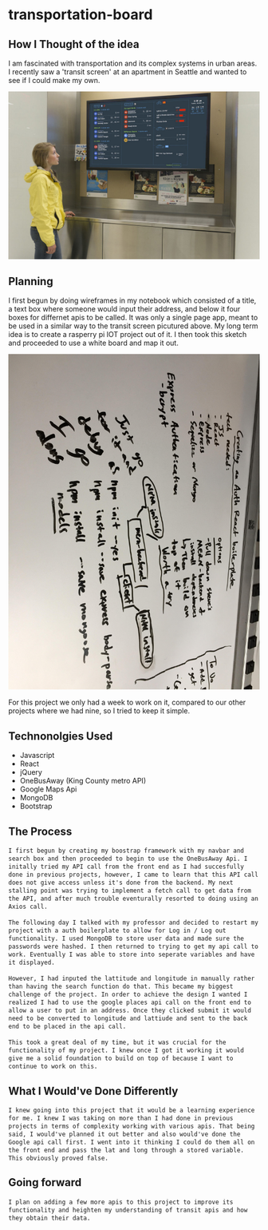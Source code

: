 # transportation-board

## How I Thought of the idea

I am fascinated with transportation and its complex systems in urban areas. I recently saw a 'transit screen' at an apartment in Seattle and wanted to see if I could make my own. 

![Transit Screen](transit-screen.jpg)

## Planning 

I first begun by doing wireframes in my notebook which consisted of a title, a text box where someone would input their address, and below it four boxes for differnet apis to be called. It was only a single page app, meant to be used in a similar way to the transit screen picutured above. My long term idea is to create a rasperry pi IOT project out of it. I then took this sketch and proceeded to use a white board and map it out.

![Whiteboarding](whiteboard.jpg)

For this project we only had a week to work on it, compared to our other projects where we had nine, so I tried to keep it simple. 

## Technonolgies Used 
- Javascript 
- React 
- jQuery 
- OneBusAway (King County metro API)
- Google Maps Api 
- MongoDB
- Bootstrap 

## The Process 
    I first begun by creating my boostrap framework with my navbar and search box and then proceeded to begin to use the OneBusAway Api. I initally tried my API call from the front end as I had succesfully done in previous projects, however, I came to learn that this API call does not give access unless it's done from the backend. My next stalling point was trying to implement a fetch call to get data from the API, and after much trouble eventurally resorted to doing using an Axios call. 
    
    The following day I talked with my professor and decided to restart my project with a auth boilerplate to allow for Log in / Log out functionality. I used MongoDB to store user data and made sure the passwords were hashed. I then returned to trying to get my api call to work. Eventually I was able to store into seperate variables and have it displayed. 
    
    However, I had inputed the lattitude and longitude in manually rather than having the search function do that. This became my biggest challenge of the project. In order to achieve the design I wanted I realized I had to use the google places api call on the front end to allow a user to put in an address. Once they clicked submit it would need to be converted to longitude and lattiude and sent to the back end to be placed in the api call. 

    This took a great deal of my time, but it was crucial for the functionality of my project. I knew once I got it working it would give me a solid foundation to build on top of because I want to continue to work on this. 

## What I Would've Done Differently 

    I knew going into this project that it would be a learning experience for me. I knew I was taking on more than I had done in previous projects in terms of complexity working with various apis. That being said, I would've planned it out better and also would've done the Google api call first. I went into it thinking I could do them all on the front end and pass the lat and long through a stored variable. This obviously proved false. 

##  Going forward 

    I plan on adding a few more apis to this project to improve its functionality and heighten my understanding of transit apis and how they obtain their data. 




